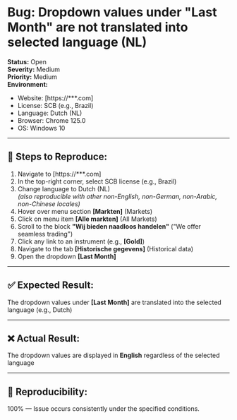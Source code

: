 # Bug: Dropdown values under "Last Month" are not translated into selected language (NL)

**Status:** Open  
**Severity:** Medium  
**Priority:** Medium  
**Environment:**  
- Website: [https://***.com]
- License: SCB (e.g., Brazil)  
- Language: Dutch (NL)  
- Browser: Chrome 125.0  
- OS: Windows 10

---

## 🐾 Steps to Reproduce:

1. Navigate to [https://***.com]
2. In the top-right corner, select SCB license (e.g., Brazil)
3. Change language to Dutch (NL)  
   _(also reproducible with other non-English, non-German, non-Arabic, non-Chinese locales)_
4. Hover over menu section **[Markten]** (Markets)
5. Click on menu item **[Alle markten]** (All Markets)
6. Scroll to the block **"Wij bieden naadloos handelen"** ("We offer seamless trading")
7. Click any link to an instrument (e.g., **[Gold]**)
8. Navigate to the tab **[Historische gegevens]** (Historical data)
9. Open the dropdown **[Last Month]**

---

## ✅ Expected Result:

The dropdown values under **[Last Month]** are translated into the selected language (e.g., Dutch)

---

## ❌ Actual Result:

The dropdown values are displayed in **English** regardless of the selected language

---

## 🔁 Reproducibility:

100% — Issue occurs consistently under the specified conditions.
